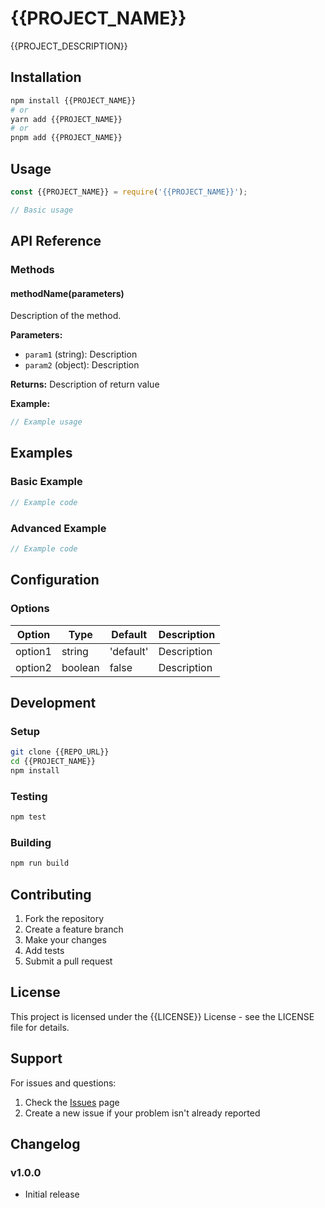 # {{PROJECT_NAME}}

{{PROJECT_DESCRIPTION}}

## Installation

```bash
npm install {{PROJECT_NAME}}
# or
yarn add {{PROJECT_NAME}}
# or
pnpm add {{PROJECT_NAME}}
```

## Usage

```javascript
const {{PROJECT_NAME}} = require('{{PROJECT_NAME}}');

// Basic usage
```

## API Reference

### Methods

#### methodName(parameters)

Description of the method.

**Parameters:**

- `param1` (string): Description
- `param2` (object): Description

**Returns:** Description of return value

**Example:**

```javascript
// Example usage
```

## Examples

### Basic Example

```javascript
// Example code
```

### Advanced Example

```javascript
// Example code
```

## Configuration

### Options

| Option  | Type    | Default   | Description |
| ------- | ------- | --------- | ----------- |
| option1 | string  | 'default' | Description |
| option2 | boolean | false     | Description |

## Development

### Setup

```bash
git clone {{REPO_URL}}
cd {{PROJECT_NAME}}
npm install
```

### Testing

```bash
npm test
```

### Building

```bash
npm run build
```

## Contributing

1. Fork the repository
2. Create a feature branch
3. Make your changes
4. Add tests
5. Submit a pull request

## License

This project is licensed under the {{LICENSE}} License - see the LICENSE file for details.

## Support

For issues and questions:

1. Check the [Issues]({{REPO_URL}}/issues) page
2. Create a new issue if your problem isn't already reported

## Changelog

### v1.0.0

- Initial release
